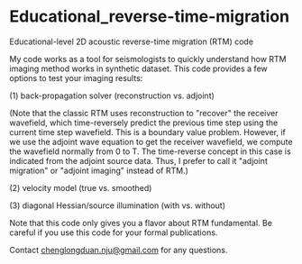 # Educational_reverse-time-migration
Educational-level 2D acoustic reverse-time migration (RTM) code

My code works as a tool for seismologists to quickly understand how RTM imaging method works in synthetic dataset. This code provides a few options to test your imaging results:

(1) back-propagation solver (reconstruction vs. adjoint)

(Note that the classic RTM uses reconstruction to "recover" the receiver wavefield, which time-reversely predict the previous time step using the current time step wavefield. This is a boundary value problem.
However, if we use the adjoint wave equation to get the receiver wavefield, we compute the wavefield normally from 0 to T. The time-reverse concept in this case is indicated from the adjoint source data. Thus, I prefer to call it "adjoint migration" or "adjoint imaging" instead of RTM.)

(2) velocity model (true vs. smoothed)

(3) diagonal Hessian/source illumination (with vs. without)

Note that this code only gives you a flavor about RTM fundamental. Be careful if you use this code for your formal publications.

Contact chenglongduan.nju@gmail.com for any questions.
